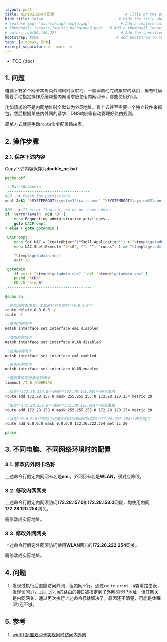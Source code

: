 ```yaml
---
layout: post
title: Win10上双网卡配置                                # Title of the page
hide_title: false                                  # Hide the title when displaying the post, but shown in lists of posts
# feature-img: "assets/img/sample.png"              # Add a feature-image to the post
# thumbnail: "assets/img/stb_background.png"   # Add a thumbnail image on blog view
# color: rgb(80,140,22)                             # Add the specified color as feature image, and change link colors in post
bootstrap: true                                   # Add bootstrap to the page
tags: [windows, 网卡]
excerpt_separator: <!--more-->
---
```


<!--more-->
* TOC
{:toc}

## 1. 问题

电脑上有多个网卡实现内外网同时互联时，一般会自动完成相应的路由，但有时候需要手动指定操作系统哪些内网请求应使用内网网卡，哪些使用外网。

比如请求的不是内网地址时全默认为外网地址。看上去甚至需要一个独立软件来抓包，然后根据某些内外网的请求、DNS响应等自动管理好路由规则。

简单方式就是手动`route`命令配置路由表。

## 2. 操作步骤

### 2.1. 保存下述内容

Copy下述内容保存为**double_nc.bat**

```bat
@echo off

:: BatchGotAdmin
:-------------------------------------
REM --> Check for permissions
>nul 2>&1 "%SYSTEMROOT%\system32\cacls.exe" "%SYSTEMROOT%\system32\config\system"

REM --> If error flag set, we do not have admin.
if '%errorlevel%' NEQ '0' (
    echo Requesting administrative privileges...
    goto UACPrompt
) else ( goto gotAdmin )

:UACPrompt
    echo Set UAC = CreateObject^("Shell.Application"^) > "%temp%\getadmin.vbs"
    echo UAC.ShellExecute "%~s0", "", "", "runas", 1 >> "%temp%\getadmin.vbs"

    "%temp%\getadmin.vbs"
    exit /B

:gotAdmin
    if exist "%temp%\getadmin.vbs" ( del "%temp%\getadmin.vbs" )
    pushd "%CD%"
    CD /D "%~dp0"
:--------------------------------------

@echo on

::删除现有路由表，尤其是针对外网的**0.0.0.0**
route delete 0.0.0.0 -p
route -f

::禁用内网网卡
netsh interface set interface em1 disabled

::禁用外网网卡
netsh interface set interface WLAN disabled

::启用内网网卡
netsh interface set interface em1 enabled

::启用外网网卡
netsh interface set interface WLAN enabled

::睡眠等待系统激活双网卡
timeout /T 5 /NOBREAK

::指定**172.28.157.0**通过**172.28.120.254**网关路由
route add 172.28.157.0 mask 255.255.255.0 172.28.120.254 metric 20

::指定**172.28.158.0**通过**172.28.120.254**网关路由
route add 172.28.158.0 mask 255.255.255.0 172.28.120.254 metric 20

::指定**0.0.0.0**即除上述意外的访问都通过外网的*172.26.222.254**网关路由
route add 0.0.0.0 mask 0.0.0.0 172.26.222.254 metric 20

pause
```

## 3. 不同电脑、不同网络环境时的配置

### 3.1. 修改内外网卡名称

上述命令行假定内网网卡名是**emi**，外网网卡名是**WLAN**，须对应修改。

### 3.2. 修改内网网关

上述命令行假定内网须访问**172.28.157.0**和**172.28.158.0**网段，均使用内网**172.28.120.254**网关。

需修改成实际地址。

### 3.3. 修改外网网关

上述命令行假定外网须访问使用**WLAN**网卡的**172.26.222.254**网关。

需修改成实际地址。

## 4. 问题

1. 发现过执行后直能访问外网，但内网不行，通过`route print -4`查看路由表，发现访问`172.128.157.0`的路由的接口被指定到了外网网卡IP地址，但其网关是内网网关，通过再次执行上述命令行就解决了，原因还不清楚，可能是休眠5秒还不够。

## 5. 参考

1. [win10 配置双网卡实现同时访问内外网](https://www.jianshu.com/p/309d0f0a45d7)